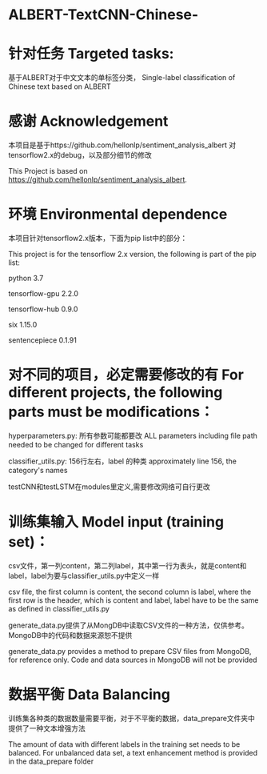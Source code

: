 # ALBERT-TextCNN-Chinese-

# 针对任务  Targeted tasks:
基于ALBERT对于中文文本的单标签分类，
Single-label classification of Chinese text based on ALBERT

# 感谢  Acknowledgement
本项目是基于https://github.com/hellonlp/sentiment_analysis_albert 对tensorflow2.x的debug，以及部分细节的修改

This Project is based on https://github.com/hellonlp/sentiment_analysis_albert.

# 环境  Environmental dependence
本项目针对tensorflow2.x版本，下面为pip list中的部分：

This project is for the tensorflow 2.x version, the following is part of the pip list:

python                   3.7

tensorflow-gpu           2.2.0

tensorflow-hub           0.9.0

six                      1.15.0

sentencepiece            0.1.91

# 对不同的项目，必定需要修改的有 For different projects, the following parts must be modifications：
hyperparameters.py:	所有参数可能都要改 ALL parameters including file path needed to be changed for different tasks

classifier_utils.py:	156行左右，label 的种类  approximately line 156, the category's names

testCNN和testLSTM在modules里定义,需要修改网络可自行更改

# 训练集输入 Model input (training set)：
csv文件，第一列content，第二列label，其中第一行为表头，就是content和label，label为要与classifier_utils.py中定义一样

csv file, the first column is content, the second column is label, where the first row is the header, which is content and label, label have to be the same as defined in classifier_utils.py


generate_data.py提供了从MongDB中读取CSV文件的一种方法，仅供参考。MongoDB中的代码和数据来源恕不提供

generate_data.py provides a method to prepare CSV files from MongoDB, for reference only. Code and data sources in MongoDB will not be provided

# 数据平衡  Data Balancing
训练集各种类的数据数量需要平衡，对于不平衡的数据，data_prepare文件夹中提供了一种文本增强方法

The amount of data with different labels in the training set needs to be balanced. For unbalanced data set, a text enhancement method is provided in the data_prepare folder
